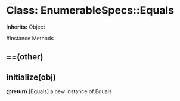 # Class: EnumerableSpecs::Equals
**Inherits:** Object
    




#Instance Methods
## ==(other) [](#method-i-==)

## initialize(obj) [](#method-i-initialize)

**@return** [Equals] a new instance of Equals

